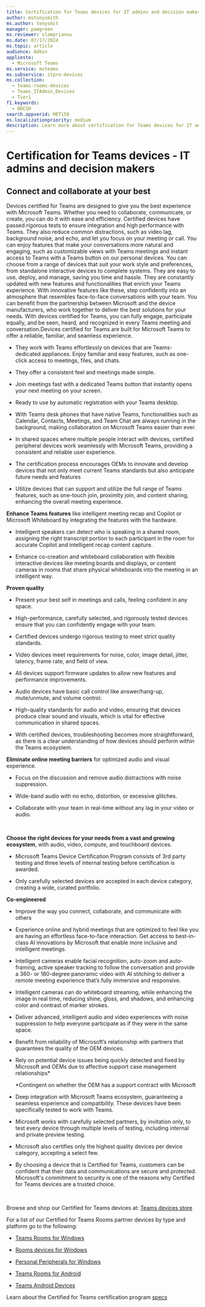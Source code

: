 ```yaml
---
title: Certification for Teams devices for IT admins and decision makers
author: mstonysmith
ms.author: tonysmit
manager: pamgreen
ms.reviewer: slamprianou
ms.date: 07/17/2024
ms.topic: article
audience: Admin
appliesto: 
  - Microsoft Teams
ms.service: msteams
ms.subservice: itpro-devices
ms.collection: 
  - teams-rooms-devices
  - Teams_ITAdmin_Devices
  - Tier1
f1.keywords: 
  - NOCSH
search.appverid: MET150
ms.localizationpriority: medium
description: Learn more about certification for Teams devices for IT admins and decision makers.
---
```

# Certification for Teams devices - IT admins and decision makers

## Connect and collaborate at your best

Devices certified for Teams are designed to give you the best experience with Microsoft Teams. Whether you need to collaborate, communicate, or create, you can do it with ease and efficiency. Certified devices have passed rigorous tests to ensure integration and high performance with Teams. They also reduce common distractions, such as video lag, background noise, and echo, and let you focus on your meeting or call. You can enjoy features that make your conversations more natural and engaging, such as customizable views with Teams meetings and instant access to Teams with a Teams button on our personal devices. You can choose from a range of devices that suit your work style and preferences, from standalone interactive devices to complete systems. They are easy to use, deploy, and manage, saving you time and hassle. They are constantly updated with new features and functionalities that enrich your Teams experience. With innovative features like these, step confidently into an atmosphere that resembles face-to-face conversations with your team. You can benefit from the partnership between Microsoft and the device manufacturers, who work together to deliver the best solutions for your needs. With devices certified for Teams, you can fully engage, participate equally, and be seen, heard, and recognized in every Teams meeting and conversation.Devices certified for Teams are built for Microsoft Teams to offer a reliable, familiar, and seamless experience.

- They work with Teams effortlessly on devices that are Teams- dedicated appliances. Enjoy familiar and easy features, such as one-click access to meetings, files, and chats.

- They offer a consistent feel and meetings made simple.

- Join meetings fast with a dedicated Teams button that instantly opens your next meeting on your screen.

- Ready to use by automatic registration with your Teams desktop. 

- With Teams desk phones that have native Teams, functionalities such as Calendar, Contacts, Meetings, and Team Chat  are always running in the background, making collaboration on Microsoft Teams easier than ever.

- In shared spaces where multiple people interact with devices, certified peripheral devices work seamlessly with Microsoft Teams, providing a consistent and reliable user experience.

- The certification process encourages OEMs to innovate and develop devices that not only meet current Teams standards but also anticipate future needs and features

- Utilize devices that can support and utilize the full range of Teams features, such as one-touch join, proximity join, and content sharing, enhancing the overall meeting experience.

  
__Enhance Teams features__ like intelligent meeting recap and Copilot or Microsoft Whiteboard by integrating the features with the hardware.

- Intelligent speakers can detect who is speaking in a shared room, assigning the right transcript portion to each participant in the room for accurate Copilot and intelligent recap content capture.

- Enhance co-creation and whiteboard collaboration with flexible interactive devices like meeting boards and displays, or content cameras in rooms that share physical whiteboards into the meeting in an intelligent way.

**Proven quality**

- Present your best self in meetings and calls, feeling confident in any space. 

- High-performance, carefully selected, and rigorously tested devices ensure that you can confidently engage with your team.

- Certified devices undergo rigorous testing to meet strict quality standards.

- Video devices meet requirements for noise, color, image detail, jitter, latency, frame rate, and field of view.

- All devices support firmware updates to allow new features and performance improvements.

- Audio devices have basic call control like answer/hang-up, mute/unmute, and volume control.

- High-quality standards for audio and video, ensuring that devices produce clear sound and visuals, which is vital for effective communication in shared spaces.

- With certified devices, troubleshooting becomes more straightforward, as there is a clear understanding of how devices should perform within the Teams ecosystem.

**Eliminate online meeting barriers** for optimized audio and visual experience.

- Focus on the discussion and remove audio distractions with noise suppression.

- Wide-band audio with no echo, distortion, or excessive glitches.

- Collaborate with your team in real-time without any lag in your video or audio.

 

**Choose the right devices for your needs from a vast and growing ecosystem**, with audio, video, compute, and touchboard devices.

- Microsoft Teams Device Certification Program consists of 3rd party testing and three levels of internal testing before certification is awarded.

- Only carefully selected devices are accepted in each device category, creating a wide, curated portfolio.

**Co-engineered** 

- Improve the way you connect, collaborate, and communicate with others

- Experience online and hybrid meetings that are optimized to feel like you are having an effortless face-to-face interaction. Get access to best-in-class AI innovations by Microsoft that enable more inclusive and intelligent meetings.

- Intelligent cameras enable facial recognition, auto-zoom and auto-framing, active speaker tracking to follow the conversation and provide a 360- or 180-degree panoramic video with AI stitching to deliver a remote meeting experience that’s fully immersive and responsive.

- Intelligent cameras can do whiteboard streaming, while enhancing the image in real time, reducing shine, gloss, and shadows, and enhancing color and contrast of marker strokes.

- Deliver advanced, intelligent audio and video experiences with noise suppression to help everyone participate as if they were in the same space.

- Benefit from reliability of Microsoft’s relationship with partners that guarantees the quality of the OEM devices.

- Rely on potential device issues being quickly detected and fixed by Microsoft and OEMs due to affective support case management relationships*

  *Contingent on whether the OEM has a support contract with Microsoft
  
- Deep integration with Microsoft Teams ecosystem, guaranteeing a seamless experience and compatibility. These devices have been specifically tested to work with Teams.

- Microsoft works with carefully selected partners, by invitation only, to test every device through multiple levels of testing, including internal and private preview testing.

- Microsoft also certifies only the highest quality devices per device category, accepting a select few.

- By choosing a device that is Certified for Teams, customers can be confident that their data and communications are secure and protected. Microsoft's commitment to security is one of the reasons why Certified for Teams devices are a trusted choice.

 

Browse and shop our Certified for Teams devices at: [Teams devices store](https://www.microsoft.com/microsoft-teams/across-devices)

For a list of our Certified for Teams Rooms partner devices by type and platform go to the following:

- [Teams Rooms for Windows](/microsoftteams/rooms/certified-hardware?tabs=Windows)

- [Rooms devices for Windows](/microsoftteams/rooms/certified-hardware?tabs=Devices)

- [Personal Peripherals for Windows](/microsoftteams/devices/usb-devices)

- [Teams Rooms for Android](/microsoftteams/rooms/certified-hardware?tabs=Android)

- [Teams Android Devices](/microsoftteams/devices/teams-ip-phones)

Learn about the Certified for Teams certification program [specs](/SkypeForBusiness/certification/test-spec)

